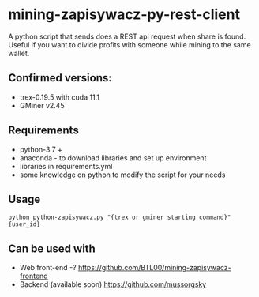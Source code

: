 # mining-zapisywacz-py-rest-client
A python script that sends does a REST api request when share is found. Useful if you want to divide profits with someone while mining to the same wallet. 

## Confirmed versions:
- trex-0.19.5 with cuda 11.1
- GMiner v2.45

## Requirements
 - python-3.7 +
 - anaconda - to download libraries and set up environment
 - libraries in requirements.yml
 - some knowledge on python to modify the script for your needs

## Usage
```call activate zapisywacz
python python-zapisywacz.py "{trex or gminer starting command}" {user_id}
```

## Can be used with
 - Web front-end -? https://github.com/BTL00/mining-zapisywacz-frontend
 - Backend (available soon) https://github.com/mussorgsky
